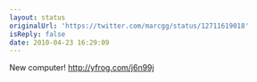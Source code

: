 ```yaml
---
layout: status
originalUrl: 'https://twitter.com/marcgg/status/12711619018'
isReply: false
date: 2010-04-23 16:29:09
---
```


New computer! http://yfrog.com/j6n99j
